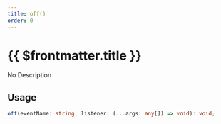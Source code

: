```yaml
---
title: off()
order: 0
---
```


# {{ $frontmatter.title }}

No Description

## Usage

```ts
off(eventName: string, listener: (...args: any[]) => void): void;
```
